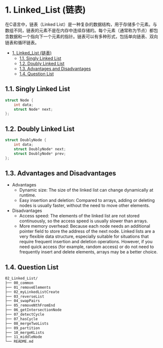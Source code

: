 # 1. Linked_List (链表)

在C语言中，链表（Linked List）是一种复杂的数据结构，用于存储多个元素。与数组不同，链表的元素不是在内存中连续存储的。每个元素（通常称为节点）都包含数据和一个指向下一个元素的指针。链表可以有多种形式，包括单向链表、双向链表和循环链表。

- [1. Linked\_List (链表)](#1-linked_list-链表)
  - [1.1. Singly Linked List](#11-singly-linked-list)
  - [1.2. Doubly Linked List](#12-doubly-linked-list)
  - [1.3. Advantages and Disadvantages](#13-advantages-and-disadvantages)
  - [1.4. Question List](#14-question-list)

## 1.1. Singly Linked List

```c
struct Node {
    int data;
    struct Node* next;
};
```

## 1.2. Doubly Linked List

```c
struct DoublyNode {
    int data;
    struct DoublyNode* next;
    struct DoublyNode* prev;
};
```

## 1.3. Advantages and Disadvantages

- Advantages
  - Dynamic size: The size of the linked list can change dynamically at runtime.
  - Easy insertion and deletion: Compared to arrays, adding or deleting nodes is usually faster, without the need to move other elements.
- Disadvantages
  - Access speed: The elements of the linked list are not stored continuously, so the access speed is usually slower than arrays.
  - More memory overhead: Because each node needs an additional pointer field to store the address of the next node.
Linked lists are a very flexible data structure, especially suitable for situations that require frequent insertion and deletion operations. However, if you need quick access (for example, random access) or do not need to frequently insert and delete elements, arrays may be a better choice.

## 1.4. Question List

```txt
02_Linked_List/
├── 00_common
├── 01_removeElements
├── 02_myLinkedListCreate
├── 03_reverseList
├── 04_swapPairs
├── 05_removeNthFromEnd
├── 06_getIntersectionNode
├── 07_detectCycle
├── 07_hasCycle
├── 08_mergeTwoLists
├── 09_partition
├── 10_mergeKLists
├── 11_middleNode
└── README.md
```